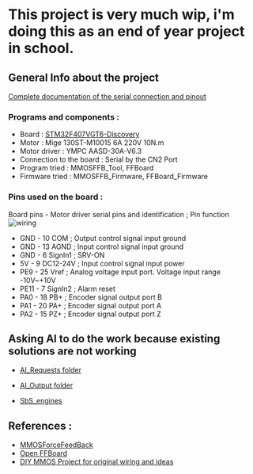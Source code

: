 # This project is very much wip, i'm doing this as an end of year project in school.

## General Info about the project

[Complete documentation of the serial connection and pinout](https://github.com/axewoo/drivingsim/blob/main/YMPC-SerialDocumentation)


### Programs and components : 
* Board : [STM32F407VGT6-Discovery](https://www.st.com/en/microcontrollers-microprocessors/stm32f407vg.html)
* Motor : Mige 130ST-M10015 6A 220V 10N.m
* Motor driver : YMPC AASD-30A-V6.3
* Connection to the board : Serial by the CN2 Port
* Program tried : MMOSFFB_Tool, FFBoard
* Firmware tried : MMOSFFB_Firmware, FFBoard_Firmware



### Pins used on the board :
Board pins - Motor driver serial pins and identification ; Pin function
![wiring](https://github.com/axewoo/drivingsim/assets/63790257/df14e593-b195-4299-8988-7d3c994cf6ba)

* GND - 10 COM ; Output control signal input ground
* GND - 13 AGND ; Input control signal input ground
* GND - 6 SignIn1 ; SRV-ON
* 5V - 9 DC12-24V ; Input control signal input power 
* PE9 - 25 Vref ; Analog voltage input port. Voltage input range -10V~+10V
* PE11 - 7 SignIn2 ; Alarm reset
* PA0 - 18 PB+ ; Encoder signal output port B
* PA1 - 20 PA+ ; Encoder signal output port A
* PA2 - 15 PZ+ ; Encoder signal output port Z 

##  Asking AI to do the work because existing solutions are not working
 * [AI_Requests folder](https://github.com/axewoo/drivingsim/tree/main/requests)
 
 * [AI_Output folder](https://github.com/axewoo/drivingsim/tree/main/ai_output)
  
 * [SbS_engines](https://github.com/axewoo/drivingsim/tree/main/sbs_engines)
  
## References :
* [MMOSForceFeedBack](https://forum.virtualracing.org/threads/diy-usb-force-feedback-controller.92420/) 
* [Open FFBoard](https://hackaday.io/project/163904-open-ffboard)
* [DIY MMOS Project for original wiring and ideas](https://hackaday.io/project/168801-diy-mmos-ffb-stm32-and-servo-drive-servo-motor)
